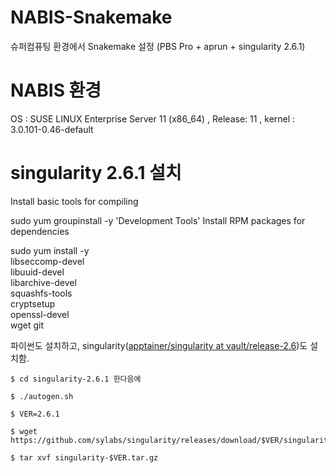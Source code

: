 # NABIS-Snakemake
슈퍼컴퓨팅 환경에서 Snakemake 설정 (PBS Pro + aprun + singularity 2.6.1)
# NABIS 환경
OS : SUSE LINUX Enterprise Server 11 (x86_64) , Release: 11 , kernel : 3.0.101-0.46-default
# singularity 2.6.1 설치
Install basic tools for compiling

sudo yum groupinstall -y 'Development Tools'
Install RPM packages for dependencies

sudo yum install -y \
libseccomp-devel \
libuuid-devel \
libarchive-devel \
squashfs-tools \
cryptsetup \
openssl-devel \
wget git

파이썬도 설치하고, singularity([apptainer/singularity at vault/release-2.6](https://github.com/apptainer/singularity/tree/vault/release-2.6))도 설치함.

`$ cd singularity-2.6.1 한다음에`

`$ ./autogen.sh`

```
$ VER=2.6.1

$ wget https://github.com/sylabs/singularity/releases/download/$VER/singularity-$VER.tar.gz

$ tar xvf singularity-$VER.tar.gz
```
